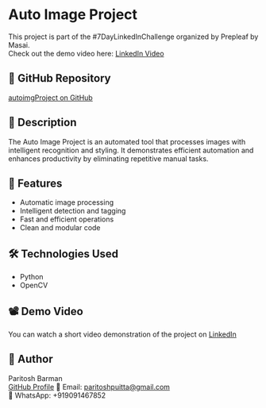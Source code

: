 # Auto Image Project

This project is part of the #7DayLinkedInChallenge organized by Prepleaf by Masai.  
Check out the demo video here: [LinkedIn Video](https://www.linkedin.com/posts/paritosh-barman-003257229_7daylinkedinchallenge-prepleafbymasai-prepleaf-activity-7125579375038578690-6cu7?utm_source=share&utm_medium=member_desktop)

## 🔗 GitHub Repository
[autoimgProject on GitHub](https://github.com/ParitoshBarman/autoimgProject)

## 📌 Description
The Auto Image Project is an automated tool that processes images with intelligent recognition and styling. It demonstrates efficient automation and enhances productivity by eliminating repetitive manual tasks.

## 🚀 Features
- Automatic image processing
- Intelligent detection and tagging
- Fast and efficient operations
- Clean and modular code

## 🛠️ Technologies Used
- Python
- OpenCV


## 📽️ Demo Video
You can watch a short video demonstration of the project on [LinkedIn](https://www.linkedin.com/posts/paritosh-barman-003257229_7daylinkedinchallenge-prepleafbymasai-prepleaf-activity-7125579375038578690-6cu7?utm_source=share&utm_medium=member_desktop)

## 👤 Author
Paritosh Barman  
[GitHub Profile](https://github.com/ParitoshBarman)
📧 Email: paritoshpuitta@gmail.com  
📱 WhatsApp: +919091467852

